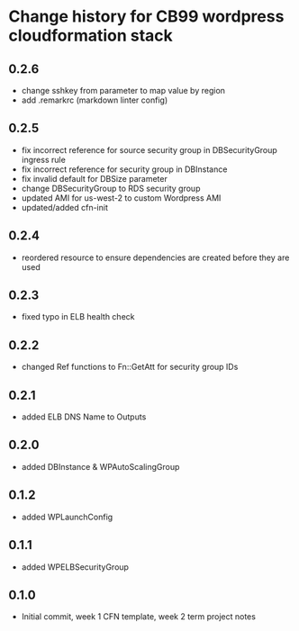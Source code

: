 # Change history for CB99 wordpress cloudformation stack

## 0.2.6

*   change sshkey from parameter to map value by region
*   add .remarkrc (markdown linter config)

## 0.2.5

*   fix incorrect reference for source security group in DBSecurityGroup ingress rule
*   fix incorrect reference for security group in DBInstance
*   fix invalid default for DBSize parameter
*   change DBSecurityGroup to RDS security group
*   updated AMI for us-west-2 to custom Wordpress AMI
*   updated/added cfn-init

## 0.2.4

*   reordered resource to ensure dependencies are created before they are used

## 0.2.3

*   fixed typo in ELB health check

## 0.2.2

*   changed Ref functions to Fn::GetAtt for security group IDs

## 0.2.1

*   added ELB DNS Name to Outputs

## 0.2.0

*   added DBInstance & WPAutoScalingGroup

## 0.1.2

*   added WPLaunchConfig

## 0.1.1

*   added WPELBSecurityGroup

## 0.1.0

*   Initial commit, week 1 CFN template, week 2 term project notes
